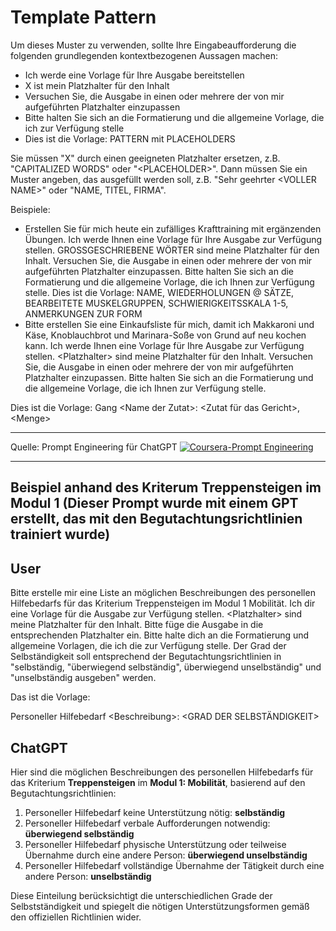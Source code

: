 # Template Pattern

Um dieses Muster zu verwenden, sollte Ihre Eingabeaufforderung die folgenden grundlegenden kontextbezogenen Aussagen machen:

- Ich werde eine Vorlage für Ihre Ausgabe bereitstellen
- X ist mein Platzhalter für den Inhalt
- Versuchen Sie, die Ausgabe in einen oder mehrere der von mir aufgeführten Platzhalter einzupassen
- Bitte halten Sie sich an die Formatierung und die allgemeine Vorlage, die ich zur Verfügung stelle
- Dies ist die Vorlage: PATTERN mit PLACEHOLDERS

Sie müssen "X" durch einen geeigneten Platzhalter ersetzen, z.B. "CAPITALIZED WORDS" oder "\<PLACEHOLDER\>". Dann müssen Sie ein Muster angeben, das ausgefüllt werden soll, z.B. "Sehr geehrter \<VOLLER NAME\>" oder "NAME, TITEL, FIRMA".

Beispiele:

- Erstellen Sie für mich heute ein zufälliges Krafttraining mit ergänzenden Übungen. Ich werde Ihnen eine Vorlage für Ihre Ausgabe zur Verfügung stellen. GROSSGESCHRIEBENE WÖRTER sind meine Platzhalter für den Inhalt. Versuchen Sie, die Ausgabe in einen oder mehrere der von mir aufgeführten Platzhalter einzupassen. Bitte halten Sie sich an die Formatierung und die allgemeine Vorlage, die ich Ihnen zur Verfügung stelle. Dies ist die Vorlage: NAME, WIEDERHOLUNGEN @ SÄTZE, BEARBEITETE MUSKELGRUPPEN, SCHWIERIGKEITSSKALA 1-5, ANMERKUNGEN ZUR FORM
- Bitte erstellen Sie eine Einkaufsliste für mich, damit ich Makkaroni und Käse, Knoblauchbrot und Marinara-Soße von Grund auf neu kochen kann. Ich werde Ihnen eine Vorlage für Ihre Ausgabe zur Verfügung stellen. \<Platzhalter\> sind meine Platzhalter für den Inhalt. Versuchen Sie, die Ausgabe in einen oder mehrere der von mir aufgeführten Platzhalter einzupassen. Bitte halten Sie sich an die Formatierung und die allgemeine Vorlage, die ich Ihnen zur Verfügung stelle.

Dies ist die Vorlage:
Gang \<Name der Zutat\>:
\<Zutat für das Gericht\>, \<Menge\>

---

Quelle: Prompt Engineering für ChatGPT [![Coursera-Prompt Engineering](https://img.shields.io/badge/Coursera-Prompt%20Engineering-0078D4)](https://www.coursera.org/learn/prompt-engineering/home/info)

---

## Beispiel anhand des Kriterum Treppensteigen im Modul 1 (Dieser Prompt wurde mit einem GPT erstellt, das mit den Begutachtungsrichtlinien trainiert wurde)

## User

Bitte erstelle mir eine Liste an möglichen Beschreibungen des personellen Hilfebedarfs für das Kriterium Treppensteigen im Modul 1 Mobilität. Ich dir eine Vorlage für die Ausgabe zur Verfügung stellen. \<Platzhalter\> sind meine Platzhalter für den Inhalt. Bitte füge die Ausgabe in die entsprechenden Platzhalter ein. Bitte halte dich an die Formatierung und allgemeine Vorlagen, die ich die zur Verfügung stelle. Der Grad der Selbständigkeit soll entsprechend der Begutachtungsrichtlinien in "selbständig, "überwiegend selbständig", überwiegend unselbständig" und "unselbständig ausgeben" werden.

Das ist die Vorlage:

Personeller Hilfebedarf \<Beschreibung\>: \<GRAD DER SELBSTÄNDIGKEIT\>

## ChatGPT

Hier sind die möglichen Beschreibungen des personellen Hilfebedarfs für das Kriterium **Treppensteigen** im **Modul 1: Mobilität**, basierend auf den Begutachtungsrichtlinien:

1. Personeller Hilfebedarf keine Unterstützung nötig: **selbständig**
2. Personeller Hilfebedarf verbale Aufforderungen notwendig: **überwiegend selbständig**
3. Personeller Hilfebedarf physische Unterstützung oder teilweise Übernahme durch eine andere Person: **überwiegend unselbständig**
4. Personeller Hilfebedarf vollständige Übernahme der Tätigkeit durch eine andere Person: **unselbständig**

Diese Einteilung berücksichtigt die unterschiedlichen Grade der Selbstständigkeit und spiegelt die nötigen Unterstützungsformen gemäß den offiziellen Richtlinien wider.
